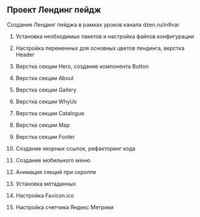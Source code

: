 ## Проект Лендинг пейдж

Создание Лендинг пейджа в рамках уроков канала dzen.ru/in9var

1. Установка необходимых пакетов и настройка файлов конфигурации

2. Настройка переменных для основных цветов лендинга, верстка Header

3. Верстка секции Hero, создание компонента Button

4. Верстка секции About

5. Верстка секции Gallery

6. Верстка секции WhyUs

7. Верстка секции Catalogue

8. Верстка секции Map

9. Верстка секции Footer

10. Создание якорных ссылок, рефакторинг кода

11. Создание мобильного меню

12. Анимация секций при скролле

13. Установка метаданных

14. Настройка Favicon.ico

15. Настройка счетчика Яндекс Метрики
